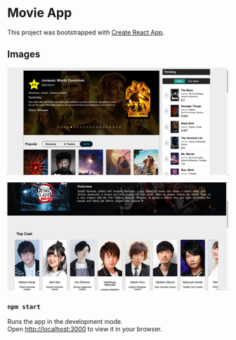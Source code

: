 # Movie App

This project was bootstrapped with [Create React App](https://github.com/facebook/create-react-app).

## Images

![img](public/img/1.png)

![img](public/img/2.png)

### `npm start`

Runs the app in the development mode.\
Open [http://localhost:3000](http://localhost:3000) to view it in your browser.

